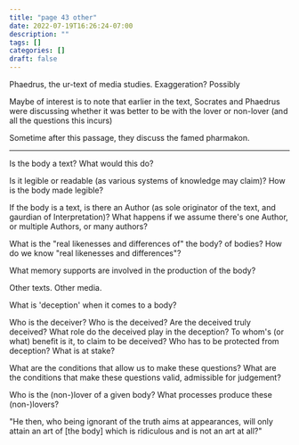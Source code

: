 ```yaml
---
title: "page 43 other"
date: 2022-07-19T16:26:24-07:00
description: ""
tags: []
categories: []
draft: false
---
```


Phaedrus, the ur-text of media studies. Exaggeration? Possibly

Maybe of interest is to note that earlier in the text, Socrates and Phaedrus were discussing whether it was better to be with the lover or non-lover (and all the questions this incurs)

Sometime after this passage, they discuss the famed pharmakon. 

---

Is the body a text? What would this do?

Is it legible or readable (as various systems of knowledge may claim)? How is the body made legible?

If the body is a text, is there an Author (as sole originator of the text, and gaurdian of Interpretation)? What happens if we assume there's one Author, or multiple Authors, or many authors?
<!-- questions -->

What is the "real likenesses and differences of" the body? of bodies? How do we know "real likenesses and differences"?

What memory supports are involved in the production of the body? 

Other texts. Other media.

What is 'deception' when it comes to a body?

Who is the deceiver? Who is the deceived? Are the deceived truly deceived? What role do the deceived play in the deception? To whom's (or what) benefit is it, to claim to be deceived? Who has to be protected from deception? What is at stake?

What are the conditions that allow us to make these questions? What are the conditions that make these questions valid, admissible for judgement?

Who is the (non-)lover of a given body? What processes produce these (non-)lovers?

"He then, who being ignorant of the truth aims at appearances, will only attain an art
of [the body] which is ridiculous and is not an art at all?"